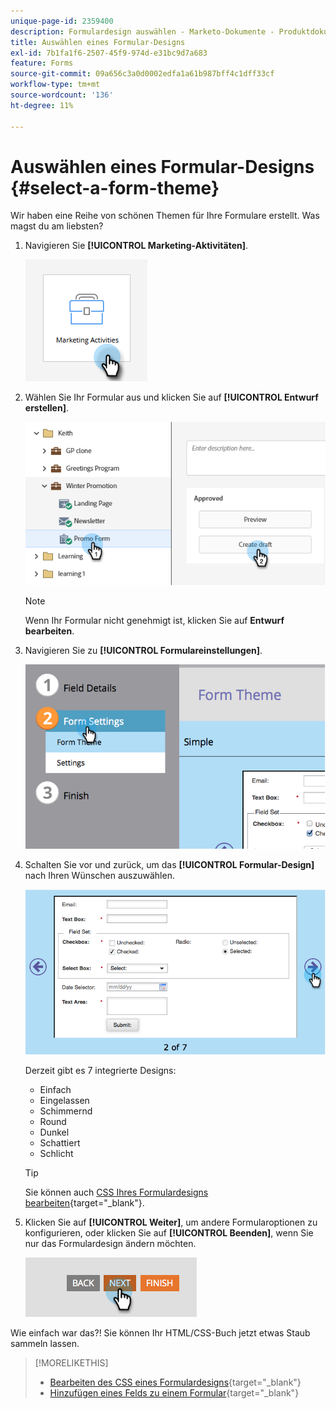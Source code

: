 ```yaml
---
unique-page-id: 2359400
description: Formulardesign auswählen - Marketo-Dokumente - Produktdokumentation
title: Auswählen eines Formular-Designs
exl-id: 7b1fa1f6-2507-45f9-974d-e31bc9d7a683
feature: Forms
source-git-commit: 09a656c3a0d0002edfa1a61b987bff4c1dff33cf
workflow-type: tm+mt
source-wordcount: '136'
ht-degree: 11%

---
```


# Auswählen eines Formular-Designs {#select-a-form-theme}

Wir haben eine Reihe von schönen Themen für Ihre Formulare erstellt. Was magst du am liebsten?

1. Navigieren Sie **[!UICONTROL Marketing-Aktivitäten]**.

   ![](assets/select-a-form-theme-1.png)


1. Wählen Sie Ihr Formular aus und klicken Sie auf **[!UICONTROL Entwurf erstellen]**.

   ![](assets/select-a-form-theme-2.png)

   >[!NOTE]
   >
   >Wenn Ihr Formular nicht genehmigt ist, klicken Sie auf **Entwurf bearbeiten**.

1. Navigieren Sie zu **[!UICONTROL Formulareinstellungen]**.

   ![](assets/select-a-form-theme-3.png)

1. Schalten Sie vor und zurück, um das **[!UICONTROL Formular-Design]** nach Ihren Wünschen auszuwählen.

   ![](assets/select-a-form-theme-4.png)

   Derzeit gibt es 7 integrierte Designs:

   * Einfach
   * Eingelassen
   * Schimmernd
   * Round
   * Dunkel
   * Schattiert
   * Schlicht

   >[!TIP]
   >
   >Sie können auch [CSS Ihres Formulardesigns bearbeiten](/help/marketo/product-docs/demand-generation/forms/form-design/edit-the-css-of-a-form-theme.md){target="_blank"}.

1. Klicken Sie auf **[!UICONTROL Weiter]**, um andere Formularoptionen zu konfigurieren, oder klicken Sie auf **[!UICONTROL Beenden]**, wenn Sie nur das Formulardesign ändern möchten.

   ![](assets/select-a-form-theme-5.png)

Wie einfach war das?! Sie können Ihr HTML/CSS-Buch jetzt etwas Staub sammeln lassen.

>[!MORELIKETHIS]
>
>* [Bearbeiten des CSS eines Formulardesigns](/help/marketo/product-docs/demand-generation/forms/form-design/edit-the-css-of-a-form-theme.md){target="_blank"}
>* [Hinzufügen eines Felds zu einem Formular](/help/marketo/product-docs/demand-generation/forms/creating-a-form/add-a-field-to-a-form.md){target="_blank"}
